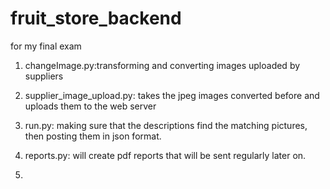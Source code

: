 # fruit_store_backend
for my final exam

1. changeImage.py:transforming and converting images uploaded by suppliers

2. supplier_image_upload.py: takes the jpeg images converted before and uploads them to the web server

3. run.py: making sure that the descriptions find the matching pictures, then posting them in json format.

4. reports.py: will create pdf reports that will be sent regularly later on.

5. 
